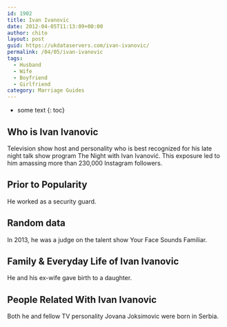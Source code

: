 ```yaml
---
id: 1902
title: Ivan Ivanovic
date: 2012-04-05T11:13:09+00:00
author: chito
layout: post
guid: https://ukdataservers.com/ivan-ivanovic/
permalink: /04/05/ivan-ivanovic
tags:
  - Husband
  - Wife
  - Boyfriend
  - Girlfriend
category: Marriage Guides
---
```


* some text
{: toc}


## Who is  Ivan Ivanovic
                  
                  
                  
Television show host and personality who is best recognized for his late night talk show program The Night with Ivan Ivanović. This exposure led to him amassing more than 230,000 Instagram followers.
                  
                
                
                
## Prior to Popularity 
                  
                  
                  
He worked as a security guard.
                  
                
                
                
## Random data 
                  
                  
                  
In 2013, he was a judge on the talent show Your Face Sounds Familiar.
                  
                
                
                
## Family & Everyday Life of Ivan Ivanovic
                  
                  
                  
He and his ex-wife gave birth to a daughter.
                  
                
                
                
## People Related With  Ivan Ivanovic
                  
                  
                  
Both he and fellow TV personality Jovana Joksimovic were born in Serbia. 
                  
                
              
            
          
          
          
    
    
  
